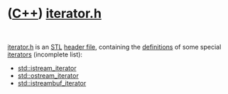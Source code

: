 
 

 

 

 

 

([C++](Cpp.md)) [iterator.h](CppIteratorH.md)
===============================================

 

[iterator.h](CppIteratorH.md) is an [STL](CppStl.md) [header
file](CppHeaderFile.md), containing the
[definitions](CppDefinition.md) of some special
[iterators](CppIterator.md) (incomplete list):

-   [std::istream\_iterator](CppIstream_iterator.md)
-   [std::ostream\_iterator](CppOstream_iterator.md)
-   [std::istreambuf\_iterator](CppIstreambuf_iterator.md)

 

 

 

 

 

 

